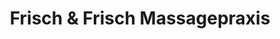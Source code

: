 ---
title: "Frisch & Frisch Massagepraxis"
url: /bad-wurzach/frisch-und-frisch-massagepraxis/
shop: Massage
---